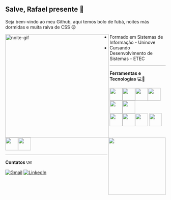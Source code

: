## Salve, Rafael presente 👊
Seja bem-vindo ao meu Github, aqui temos bolo de fubá, noites más dormidas e muita raiva de CSS 😡

<img src="https://media.giphy.com/media/v1.Y2lkPTc5MGI3NjExajB5eDUwd3I1N3A4bXV1eGFmcXZpMzB6enZpZWpyZ3I4YW5idXN4MCZlcD12MV9naWZzX3NlYXJjaCZjdD1n/HRXnPYf10Zx0wz4alF/giphy.gif" alt="noite-gif" min-width="400px" max-width="200px" width="325px" align="left">

- Formado em Sistemas de Informação - Uninove
- Cursando Desenvolvimento de Sistemas - ETEC

---

<a align="right" href="https://github.com/rafalvs" >
  <img align="right" loading="lazy" height="180em" src=https://github-readme-stats.vercel.app/api/top-langs/?username=rafalvs&hide=html&layout=compact&theme=dracula />
</a>
<p align="left">
  <strong>Ferramentas e Tecnologias</strong> 💻🚀
</p>
  
<div align="left" padding="4px">
  <img loading="lazy" src="https://cdn.jsdelivr.net/gh/devicons/devicon@latest/icons/css3/css3-original.svg" width="40" height="40"/><img loading="lazy" src="https://cdn.jsdelivr.net/gh/devicons/devicon@latest/icons/html5/html5-original.svg" width="40" height="40"/><img loading="lazy" src="https://cdn.jsdelivr.net/gh/devicons/devicon@latest/icons/javascript/javascript-original.svg" width="40" height="40"/><img loading="lazy" src="https://cdn.jsdelivr.net/gh/devicons/devicon@latest/icons/react/react-original.svg" width="40" height="40"/><img loading="lazy" src="https://cdn.jsdelivr.net/gh/devicons/devicon@latest/icons/c/c-plain.svg" width="40" height="40" /><img loading="lazy" src="https://cdn.jsdelivr.net/gh/devicons/devicon@latest/icons/python/python-original.svg" width="40" height="40"/>
  <br>
  <img loading="lazy" src="https://cdn.jsdelivr.net/gh/devicons/devicon/icons/git/git-original.svg" width="40" height="40"/><img loading="lazy" src="https://cdn.jsdelivr.net/gh/devicons/devicon@latest/icons/linux/linux-original.svg" width="40" height="40"/><img loading="lazy" src="https://cdn.jsdelivr.net/gh/devicons/devicon@latest/icons/ubuntu/ubuntu-original.svg" width="40" height="40"/>         
  <img loading="lazy" src="https://cdn.jsdelivr.net/gh/devicons/devicon@latest/icons/debian/debian-original.svg" width="40" height="40"/><img loading="lazy" src="https://cdn.jsdelivr.net/gh/devicons/devicon@latest/icons/photoshop/photoshop-original.svg" width="40" height="40"/><img loading="lazy" src="https://cdn.jsdelivr.net/gh/devicons/devicon@latest/icons/premierepro/premierepro-plain.svg" width="40" height="40"/>          
</div>

---

<p align="left">
  <strong>Contatos</strong> 📞✉
</p>

<div align="left">
  <a href="mailto:rafaelalvessantana0401@gmail.com" title="Gmail">
  <img src="https://img.shields.io/badge/-Gmail-FF0000?style=flat-square&labelColor=FF0000&logo=gmail&logoColor=white&link=rafaelalvessantana0401@gmail.com" alt="Gmail"/></a>
  <a href="https://www.linkedin.com/in/rafalvs" title="LinkedIn">
  <img src="https://img.shields.io/badge/-Linkedin-0e76a8?style=flat-square&logo=Linkedin&logoColor=white&link=https://www.linkedin.com/in/rafalvs" alt="LinkedIn"/></a>
</div>
